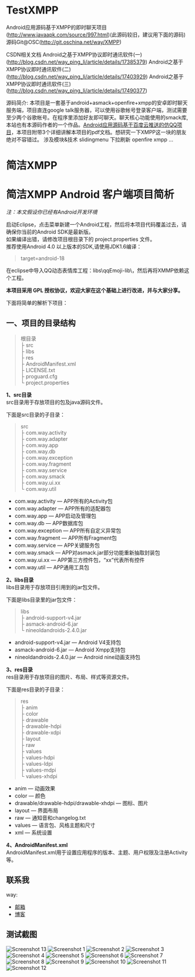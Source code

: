 # TestXMPP
Android应用源码基于XMPP的即时聊天项目(http://www.javaapk.com/source/997.html)(此源码较旧，建议用下面的源码)
源码Git@OSC(http://git.oschina.net/way/XMPP)

CSDN相关文档
Android之基于XMPP协议即时通讯软件(一) (http://blog.csdn.net/way_ping_li/article/details/17385379)
Android之基于XMPP协议即时通讯软件(二) (http://blog.csdn.net/way_ping_li/article/details/17403929)
Android之基于XMPP协议即时通讯软件(三) (http://blog.csdn.net/way_ping_li/article/details/17490377)


源码简介:
本项目是一套基于android+asmack+openfire+xmpp的安卓即时聊天服务端，项目直连google talk服务器，可以使用谷歌帐号登录客户端，测试需要至少两个谷歌帐号。在程序里添加好友即可聊天。聊天核心功能使用的smack库,本站也有本源码作者的一个作品。<a href="http://javaapk.com/source/258.html" target="_blank">Android应用源码基于百度云推送的仿QQ项目</a>，本项目附带3个详细讲解本项目的pdf文档。想研究一下XMPP这一块的朋友绝对不容错过。
涉及模块&技术
slidingmenu
下拉刷新
openfire
xmpp
...


简洁XMPP
===========

# **简洁XMPP Android 客户端项目简析** #

*注：本文假设你已经有Android开发环境*

启动Eclipse，点击菜单新建一个Android工程，然后将本项目代码覆盖过去，请确保你当前的Android SDK是最新版。<br>
如果编译出错，请修改项目根目录下的 project.properties 文件。<br>
推荐使用Android 4.0 以上版本的SDK,请使用JDK1.6编译：

> target=android-18

在eclipse中导入QQ动态表情库工程：libs\qqEmoji-lib\，然后再将XMMP依赖这个工程。


**本项目采用 GPL 授权协议，欢迎大家在这个基础上进行改进，并与大家分享。**

下面将简单的解析下项目：

## **一、项目的目录结构** ##
> 根目录<br>
> ├ src<br>
> ├ libs<br>
> ├ res<br>
> ├ AndroidManifest.xml<br>
> ├ LICENSE.txt<br>
> ├ proguard.cfg<br>
> └ project.properties<br>

**1、src目录**<br>
src目录用于存放项目的包及java源码文件。

下面是src目录的子目录：
> src<br>
> ├ com.way.activity<br>
> ├ com.way.adapter<br>
> ├ com.way.app<br>
> ├ com.way.db<br>
> ├ com.way.exception<br>
> ├ com.way.fragment<br>
> ├ com.way.service<br>
> ├ com.way.smack<br>
> ├ com.way.ui.xx<br>
> └ com.way.util<br>

- com.way.activity — APP所有的Activity包
- com.way.adapter — APP所有的适配器包
- com.way.app — APP启动及管理包
- com.way.db — APP数据库包
- com.way.exception — APP所有自定义异常包
- com.way.fragment — APP所有Fragment包
- com.way.service — APP关键服务包
- com.way.smack — APP对asmack.jar部分功能重新抽取封装包
- com.way.ui.xx — APP第三方控件包，“xx”代表所有控件
- com.way.util — APP通用工具包


**2、libs目录**<br>
libs目录用于存放项目引用到的jar包文件。

下面是libs目录里的jar包文件：
> libs<br>
> ├ android-support-v4.jar<br>
> ├ asmack-android-6.jar<br>
> └ nineoldandroids-2.4.0.jar<br>

- android-support-v4.jar — Android V4支持包
- asmack-android-6.jar — Android Xmpp支持包
- nineoldandroids-2.4.0.jar — Android nine动画支持包

**3、res目录**<br>
res目录用于存放项目的图片、布局、样式等资源文件。

下面是res目录的子目录：
> res<br>
> ├ anim<br>
> ├ color<br>
> ├ drawable<br>
> ├ drawable-hdpi<br>
> ├ drawable-xdpi<br>
> ├ layout<br>
> ├ raw<br>
> ├ values<br>
> ├ values-hdpi<br>
> ├ values-ldpi<br>
> ├ values-mdpi<br>
> └ values-xhdpi<br>


- anim — 动画效果
- color — 颜色
- drawable/drawable-hdpi/drawable-xhdpi — 图标、图片
- layout — 界面布局
- raw — 通知音和changelog.txt
- values — 语言包、风格主题和尺寸
- xml — 系统设置

**4、AndroidManifest.xml**<br>
AndroidManifest.xml用于设置应用程序的版本、主题、用户权限及注册Activity等。


## 联系我

way:
  * [邮箱](mailto:way.ping.li@gmail.com "给我发邮件")
  * [博客](http://blog.csdn.net/way_ping_li/article/details/17385379 "CSDN博客")


## 测试截图
![Screenshot 13](http://git.oschina.net/way/XMPP/raw/master/Screenshot/13.png "Screenshot 13")
![Screenshot 1](http://git.oschina.net/way/XMPP/raw/master/Screenshot/1.jpg "Screenshot 1")
![Screenshot 2](http://git.oschina.net/way/XMPP/raw/master/Screenshot/2.jpg "Screenshot 2")
![Screenshot 3](http://git.oschina.net/way/XMPP/raw/master/Screenshot/3.jpg "Screenshot 3")
![Screenshot 4](http://git.oschina.net/way/XMPP/raw/master/Screenshot/4.jpg "Screenshot 4")
![Screenshot 5](http://git.oschina.net/way/XMPP/raw/master/Screenshot/5.jpg "Screenshot 5")
![Screenshot 6](http://git.oschina.net/way/XMPP/raw/master/Screenshot/6.jpg "Screenshot 6")
![Screenshot 7](http://git.oschina.net/way/XMPP/raw/master/Screenshot/7.jpg "Screenshot 7")
![Screenshot 8](http://git.oschina.net/way/XMPP/raw/master/Screenshot/8.jpg "Screenshot 8")
![Screenshot 9](http://git.oschina.net/way/XMPP/raw/master/Screenshot/9.jpg "Screenshot 9")
![Screenshot 10](http://git.oschina.net/way/XMPP/raw/master/Screenshot/10.jpg "Screenshot 10")
![Screenshot 11](http://git.oschina.net/way/XMPP/raw/master/Screenshot/11.jpg "Screenshot 11")
![Screenshot 12](http://git.oschina.net/way/XMPP/raw/master/Screenshot/12.jpg "Screenshot 12")

